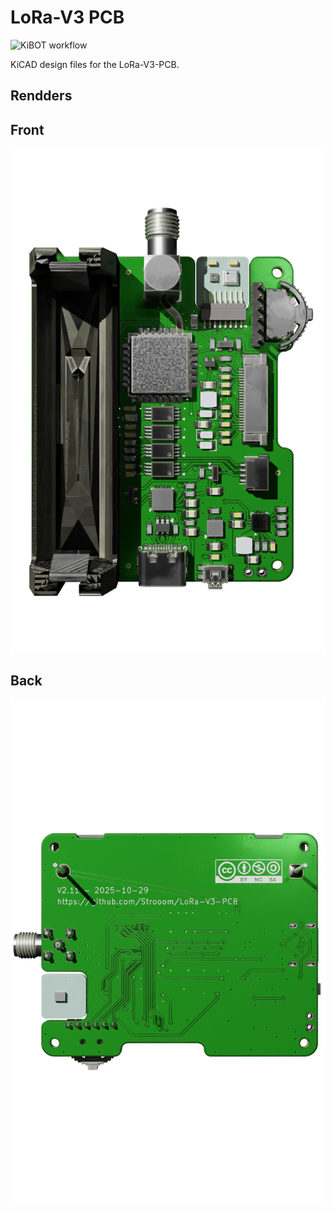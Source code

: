 # LoRa-V3 PCB

![KiBOT workflow](https://github.com/strooom/LoRa-V3-PCB/actions/workflows/checkandgenerate.yml/badge.svg)

KiCAD design files for the LoRa-V3-PCB.

## Rendders
## Front
![Alt text](outputs/pcb/front.png)

## Back
![Alt text](outputs/pcb/back.png)

